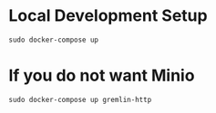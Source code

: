 # Local Development Setup

```
sudo docker-compose up
```

# If you do not want Minio

```
sudo docker-compose up gremlin-http
```
